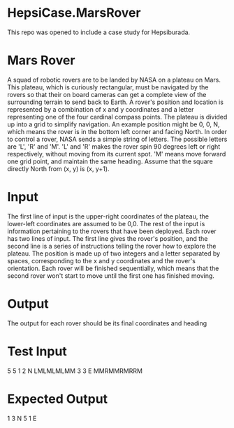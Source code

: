 # HepsiCase.MarsRover

This repo was opened to include a case study for Hepsiburada.

# Mars Rover

A squad of robotic rovers are to be landed by NASA on a 
plateau on Mars. This plateau, which is curiously 
rectangular, must be navigated by the rovers so that their 
on board cameras can get a complete view of the 
surrounding terrain to send back to Earth.
A rover's position and location is represented by a 
combination of x and y coordinates and a letter 
representing one of the four cardinal compass points. The 
plateau is divided up into a grid to simplify navigation. An 
example position might be 0, 0, N, which means the rover is 
in the bottom left corner and facing North.
In order to control a rover, NASA sends a simple string of 
letters. The possible letters are 'L', 'R' and 'M'. 'L' and 'R' 
makes the rover spin 90 degrees left or right respectively, 
without moving from its current spot. 'M' means move 
forward one grid point, and maintain the same heading.
Assume that the square directly North from (x, y) is (x, y+1).

# Input

The first line of input is the upper-right coordinates of the 
plateau, the lower-left coordinates are assumed to be 0,0.
The rest of the input is information pertaining to the rovers 
that have been deployed. Each rover has two lines of input. 
The first line gives the rover's position, and the second line is 
a series of instructions telling the rover how to explore the 
plateau.
The position is made up of two integers and a letter 
separated by spaces, corresponding to the x and y 
coordinates and the rover's orientation.
Each rover will be finished sequentially, which means that 
the second rover won't start to move until the first one has 
finished moving.

# Output

The output for each rover should be its final coordinates 
and heading

# Test Input

5 5
1 2 N
LMLMLMLMM
3 3 E
MMRMMRMRRM

# Expected Output

1 3 N
5 1 E
